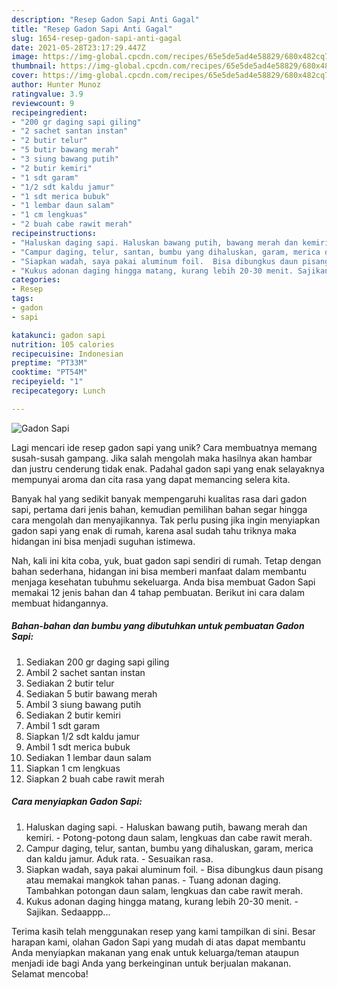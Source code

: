 ```yaml
---
description: "Resep Gadon Sapi Anti Gagal"
title: "Resep Gadon Sapi Anti Gagal"
slug: 1654-resep-gadon-sapi-anti-gagal
date: 2021-05-28T23:17:29.447Z
image: https://img-global.cpcdn.com/recipes/65e5de5ad4e58829/680x482cq70/gadon-sapi-foto-resep-utama.jpg
thumbnail: https://img-global.cpcdn.com/recipes/65e5de5ad4e58829/680x482cq70/gadon-sapi-foto-resep-utama.jpg
cover: https://img-global.cpcdn.com/recipes/65e5de5ad4e58829/680x482cq70/gadon-sapi-foto-resep-utama.jpg
author: Hunter Munoz
ratingvalue: 3.9
reviewcount: 9
recipeingredient:
- "200 gr daging sapi giling"
- "2 sachet santan instan"
- "2 butir telur"
- "5 butir bawang merah"
- "3 siung bawang putih"
- "2 butir kemiri"
- "1 sdt garam"
- "1/2 sdt kaldu jamur"
- "1 sdt merica bubuk"
- "1 lembar daun salam"
- "1 cm lengkuas"
- "2 buah cabe rawit merah"
recipeinstructions:
- "Haluskan daging sapi. Haluskan bawang putih, bawang merah dan kemiri.  Potong-potong daun salam, lengkuas dan cabe rawit merah."
- "Campur daging, telur, santan, bumbu yang dihaluskan, garam, merica dan kaldu jamur. Aduk rata. Sesuaikan rasa."
- "Siapkan wadah, saya pakai aluminum foil.  Bisa dibungkus daun pisang atau memakai mangkok tahan panas. Tuang adonan daging. Tambahkan potongan daun salam, lengkuas dan cabe rawit merah."
- "Kukus adonan daging hingga matang, kurang lebih 20-30 menit. Sajikan. Sedaappp..."
categories:
- Resep
tags:
- gadon
- sapi

katakunci: gadon sapi 
nutrition: 105 calories
recipecuisine: Indonesian
preptime: "PT33M"
cooktime: "PT54M"
recipeyield: "1"
recipecategory: Lunch

---
```



![Gadon Sapi](https://img-global.cpcdn.com/recipes/65e5de5ad4e58829/680x482cq70/gadon-sapi-foto-resep-utama.jpg)

Lagi mencari ide resep gadon sapi yang unik? Cara membuatnya memang susah-susah gampang. Jika salah mengolah maka hasilnya akan hambar dan justru cenderung tidak enak. Padahal gadon sapi yang enak selayaknya mempunyai aroma dan cita rasa yang dapat memancing selera kita.



Banyak hal yang sedikit banyak mempengaruhi kualitas rasa dari gadon sapi, pertama dari jenis bahan, kemudian pemilihan bahan segar hingga cara mengolah dan menyajikannya. Tak perlu pusing jika ingin menyiapkan gadon sapi yang enak di rumah, karena asal sudah tahu triknya maka hidangan ini bisa menjadi suguhan istimewa.


Nah, kali ini kita coba, yuk, buat gadon sapi sendiri di rumah. Tetap dengan bahan sederhana, hidangan ini bisa memberi manfaat dalam membantu menjaga kesehatan tubuhmu sekeluarga. Anda bisa membuat Gadon Sapi memakai 12 jenis bahan dan 4 tahap pembuatan. Berikut ini cara dalam membuat hidangannya.

<!--inarticleads1-->

##### Bahan-bahan dan bumbu yang dibutuhkan untuk pembuatan Gadon Sapi:

1. Sediakan 200 gr daging sapi giling
1. Ambil 2 sachet santan instan
1. Sediakan 2 butir telur
1. Sediakan 5 butir bawang merah
1. Ambil 3 siung bawang putih
1. Sediakan 2 butir kemiri
1. Ambil 1 sdt garam
1. Siapkan 1/2 sdt kaldu jamur
1. Ambil 1 sdt merica bubuk
1. Sediakan 1 lembar daun salam
1. Siapkan 1 cm lengkuas
1. Siapkan 2 buah cabe rawit merah




<!--inarticleads2-->

##### Cara menyiapkan Gadon Sapi:

1. Haluskan daging sapi. - Haluskan bawang putih, bawang merah dan kemiri.  - Potong-potong daun salam, lengkuas dan cabe rawit merah.
1. Campur daging, telur, santan, bumbu yang dihaluskan, garam, merica dan kaldu jamur. Aduk rata. - Sesuaikan rasa.
1. Siapkan wadah, saya pakai aluminum foil.  - Bisa dibungkus daun pisang atau memakai mangkok tahan panas. - Tuang adonan daging. Tambahkan potongan daun salam, lengkuas dan cabe rawit merah.
1. Kukus adonan daging hingga matang, kurang lebih 20-30 menit. - Sajikan. Sedaappp...




Terima kasih telah menggunakan resep yang kami tampilkan di sini. Besar harapan kami, olahan Gadon Sapi yang mudah di atas dapat membantu Anda menyiapkan makanan yang enak untuk keluarga/teman ataupun menjadi ide bagi Anda yang berkeinginan untuk berjualan makanan. Selamat mencoba!
